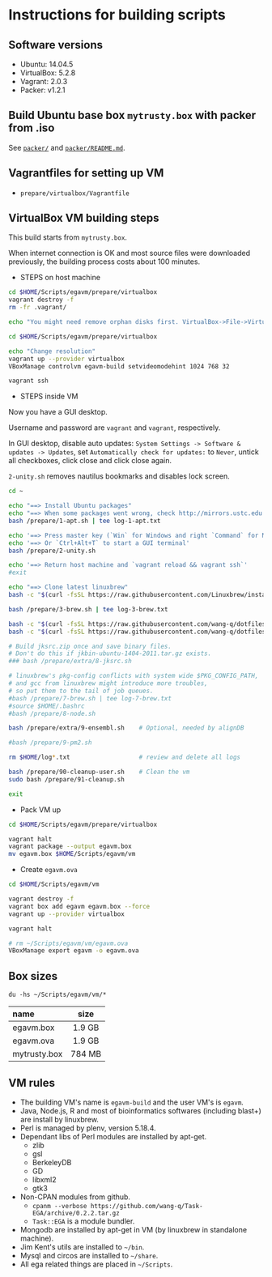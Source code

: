 # Instructions for building scripts

## Software versions

* Ubuntu: 14.04.5
* VirtualBox: 5.2.8
* Vagrant: 2.0.3
* Packer: v1.2.1

## Build Ubuntu base box `mytrusty.box` with packer from .iso

See [`packer/`](../packer/) and [`packer/README.md`](../packer/README.md).

## Vagrantfiles for setting up VM

* `prepare/virtualbox/Vagrantfile`

## VirtualBox VM building steps

This build starts from `mytrusty.box`.

When internet connection is OK and most source files were downloaded previously, the building
process costs about 100 minutes.

* STEPS on host machine

```bash
cd $HOME/Scripts/egavm/prepare/virtualbox
vagrant destroy -f
rm -fr .vagrant/

echo "You might need remove orphan disks first. VirtualBox->File->Virtual Media Manager."

cd $HOME/Scripts/egavm/prepare/virtualbox

echo "Change resolution"
vagrant up --provider virtualbox
VBoxManage controlvm egavm-build setvideomodehint 1024 768 32

vagrant ssh
```

* STEPS inside VM

Now you have a GUI desktop.

Username and password are `vagrant` and `vagrant`, respectively.

In GUI desktop, disable auto updates: `System Settings -> Software & updates -> Updates`, set
`Automatically check for updates:` to `Never`, untick all checkboxes, click close and click close
again.

`2-unity.sh` removes nautilus bookmarks and disables lock screen.

```bash
cd ~

echo "==> Install Ubuntu packages"
echo "==> When some packages went wrong, check http://mirrors.ustc.edu.cn/ubuntu/ for updating status."
bash /prepare/1-apt.sh | tee log-1-apt.txt

echo '==> Press master key (`Win` for Windows and right `Command` for Mac) and type `terminal` to start a GUI terminal'
echo '==> Or `Ctrl+Alt+T` to start a GUI terminal'
bash /prepare/2-unity.sh

echo '==> Return host machine and `vagrant reload && vagrant ssh`'
#exit

echo "==> Clone latest linuxbrew"
bash -c "$(curl -fsSL https://raw.githubusercontent.com/Linuxbrew/install/master/install.sh)"

bash /prepare/3-brew.sh | tee log-3-brew.txt

bash -c "$(curl -fsSL https://raw.githubusercontent.com/wang-q/dotfiles/master/perl/install.sh)"
bash -c "$(curl -fsSL https://raw.githubusercontent.com/wang-q/dotfiles/master/python/install.sh)"

# Build jksrc.zip once and save binary files.
# Don't do this if jkbin-ubuntu-1404-2011.tar.gz exists.
### bash /prepare/extra/8-jksrc.sh

# linuxbrew's pkg-config conflicts with system wide $PKG_CONFIG_PATH, 
# and gcc from linuxbrew might introduce more troubles,
# so put them to the tail of job queues.
#bash /prepare/7-brew.sh | tee log-7-brew.txt
#source $HOME/.bashrc
#bash /prepare/8-node.sh

bash /prepare/extra/9-ensembl.sh    # Optional, needed by alignDB

#bash /prepare/9-pm2.sh

rm $HOME/log*.txt                   # review and delete all logs

bash /prepare/90-cleanup-user.sh    # Clean the vm
sudo bash /prepare/91-cleanup.sh         

exit
```

* Pack VM up

```bash
cd $HOME/Scripts/egavm/prepare/virtualbox

vagrant halt
vagrant package --output egavm.box
mv egavm.box $HOME/Scripts/egavm/vm
```

* Create `egavm.ova`

```bash
cd $HOME/Scripts/egavm/vm

vagrant destroy -f
vagrant box add egavm egavm.box --force
vagrant up --provider virtualbox

vagrant halt

# rm ~/Scripts/egavm/vm/egavm.ova
VBoxManage export egavm -o egavm.ova
```

## Box sizes

`du -hs ~/Scripts/egavm/vm/*`

| name         |  size  |
|:-------------|:------:|
| egavm.box    | 1.9 GB |
| egavm.ova    | 1.9 GB |
| mytrusty.box | 784 MB |

## VM rules

* The building VM's name is `egavm-build` and the user VM's is `egavm`.
* Java, Node.js, R and most of bioinformatics softwares (including blast+) are install by linuxbrew.
* Perl is managed by plenv, version 5.18.4.
* Dependant libs of Perl modules are installed by apt-get.
    * zlib
    * gsl
    * BerkeleyDB
    * GD
    * libxml2
    * gtk3
* Non-CPAN modules from github.
    * `cpanm --verbose https://github.com/wang-q/Task-EGA/archive/0.2.2.tar.gz`
    * `Task::EGA` is a module bundler.
* Mongodb are installed by apt-get in VM (by linuxbrew in standalone machine).
* Jim Kent's utils are installed to `~/bin`.
* Mysql and circos are installed to `~/share`.
* All ega related things are placed in `~/Scripts`.

